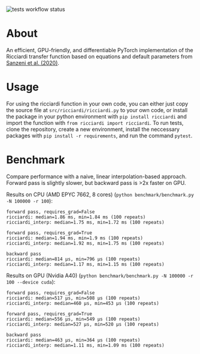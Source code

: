 ![tests workflow status](https://github.com/hchau630/ricciardi/actions/workflows/tests.yml/badge.svg)

# About
An efficient, GPU-friendly, and differentiable PyTorch implementation of the Ricciardi transfer function based on equations and default parameters from [Sanzeni et al. (2020)](https://journals.plos.org/ploscompbiol/article?id=10.1371/journal.pcbi.1008165).

# Usage
For using the ricciardi function in your own code, you can either just copy the source file at `src/ricciardi/ricciardi.py` to your own code, or install the package in your python environment with `pip install ricciardi` and import the function with `from ricciardi import ricciardi`. To run tests, clone the repository, create a new environment, install the neccessary packages with `pip install -r requirements`, and run the command `pytest`.

# Benchmark
Compare performance with a naive, linear interpolation-based approach. Forward pass is slightly slower, but backward pass is >2x faster on GPU.

Results on CPU (AMD EPYC 7662, 8 cores) (`python benchmark/benchmark.py -N 100000 -r 100`):
```
forward pass, requires_grad=False
ricciardi: median=1.86 ms, min=1.84 ms (100 repeats)
ricciardi_interp: median=1.75 ms, min=1.72 ms (100 repeats)

forward pass, requires_grad=True
ricciardi: median=1.94 ms, min=1.9 ms (100 repeats)
ricciardi_interp: median=1.92 ms, min=1.75 ms (100 repeats)

backward pass
ricciardi: median=814 μs, min=796 μs (100 repeats)
ricciardi_interp: median=1.17 ms, min=1.15 ms (100 repeats)
```

Results on GPU (Nvidia A40) (`python benchmark/benchmark.py -N 100000 -r 100 --device cuda`):
```
forward pass, requires_grad=False
ricciardi: median=517 μs, min=508 μs (100 repeats)
ricciardi_interp: median=460 μs, min=453 μs (100 repeats)

forward pass, requires_grad=True
ricciardi: median=556 μs, min=549 μs (100 repeats)
ricciardi_interp: median=527 μs, min=520 μs (100 repeats)

backward pass
ricciardi: median=463 μs, min=364 μs (100 repeats)
ricciardi_interp: median=1.11 ms, min=1.09 ms (100 repeats)
```
